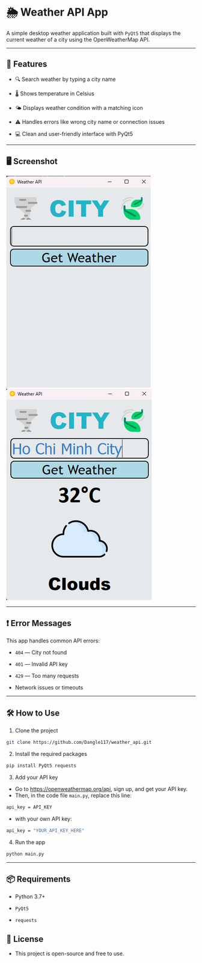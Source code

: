 # 🌦️ Weather API App
A simple desktop weather application built with `PyQt5` that displays the current weather of a city using the OpenWeatherMap API.

---

## 📌 Features
- 🔍 Search weather by typing a city name

- 🌡️ Shows temperature in Celsius

- 🌤️ Displays weather condition with a matching icon

- ⚠️ Handles errors like wrong city name or connection issues

- 💻 Clean and user-friendly interface with PyQt5

---

## 🖥️ Screenshot
![UI_photo](UI_imagines/UI_photo.png)
![UI_photo](UI_imagines/result_photo.png)

---

## ❗ Error Messages

This app handles common API errors:

- `404` — City not found

- `401` — Invalid API key

- `429` — Too many requests

- Network issues or timeouts

---

## 🛠️ How to Use

1. Clone the project
``` bash
git clone https://github.com/Dangle117/weather_api.git
```

2. Install the required packages

``` bash
pip install PyQt5 requests
```
3. Add your API key
- Go to https://openweathermap.org/api, sign up, and get your API key.
- Then, in the code file `main.py`, replace this line:

```bash 
api_key = API_KEY
```
- with your own API key:

``` bash
api_key = "YOUR_API_KEY_HERE"
```
4. Run the app
``` bash
python main.py
```


---

## 📦 Requirements

- Python 3.7+

- `PyQt5`

- `requests`

## 📃 License

- This project is open-source and free to use.

